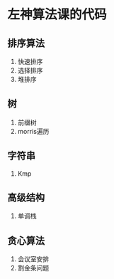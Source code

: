 # 左神算法课的代码

## 排序算法
1. 快速排序
2. 选择排序
3. 堆排序


## 树
1. 前缀树
2. morris遍历


## 字符串
1. Kmp

## 高级结构
1. 单调栈

## 贪心算法
1. 会议室安排
2. 割金条问题

